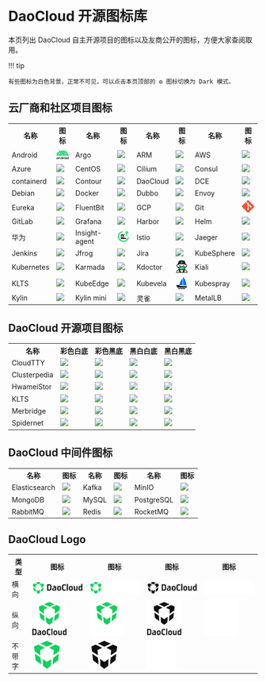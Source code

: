# DaoCloud 开源图标库

本页列出 DaoCloud 自主开源项目的图标以及友商公开的图标，方便大家查阅取用。

!!! tip

    有些图标为白色背景，正常不可见，可以点击本页顶部的 ⚙️ 图标切换为 Dark 模式。

## 云厂商和社区项目图标

<table>
  <tr>
    <th>名称</th>
    <th style="text-align: center; vertical-align: middle;">图标</th>
    <th>名称</th>
    <th style="text-align: center; vertical-align: middle;">图标</th>
    <th>名称</th>
    <th style="text-align: center; vertical-align: middle;">图标</th>
    <th>名称</th>
    <th style="text-align: center; vertical-align: middle;">图标</th>
  </tr>
  <tr>
    <td style="vertical-align: middle;">Android</td>
    <td><img src="../icons/providers/android.svg" width="80"></td>
    <td style="vertical-align: middle;">Argo</td>
    <td><img src="https://docs.daocloud.io/daocloud-docs-images/docs/zh/docs/community/icons/providers/argo.svg" width="80"></td>
    <td style="vertical-align: middle;">ARM</td>
    <td><img src="https://docs.daocloud.io/daocloud-docs-images/docs/zh/docs/community/icons/providers/arm.svg" width="80"></td>
    <td style="vertical-align: middle;">AWS</td>
    <td><img src="https://docs.daocloud.io/daocloud-docs-images/docs/zh/docs/community/icons/providers/aws.svg" width="80"></td>
  </tr>
  <tr>
    <td style="vertical-align: middle;">Azure</td>
    <td><img src="https://docs.daocloud.io/daocloud-docs-images/docs/zh/docs/community/icons/providers/azure.svg" width="80"></td>
    <td style="vertical-align: middle;">CentOS</td>
    <td><img src="https://docs.daocloud.io/daocloud-docs-images/docs/zh/docs/community/icons/providers/centos.svg" width="80"></td>
    <td style="vertical-align: middle;">Cilium</td>
    <td><img src="https://docs.daocloud.io/daocloud-docs-images/docs/zh/docs/community/icons/providers/cilium.svg" width="80"></td>
    <td style="vertical-align: middle;">Consul</td>
    <td><img src="https://docs.daocloud.io/daocloud-docs-images/docs/zh/docs/community/icons/providers/consul.svg" width="80"></td>
  </tr>
  <tr>
    <td style="vertical-align: middle;">containerd</td>
    <td><img src="https://docs.daocloud.io/daocloud-docs-images/docs/zh/docs/community/icons/providers/containerd.svg" width="80"></td>
    <td style="vertical-align: middle;">Contour</td>
    <td><img src="https://docs.daocloud.io/daocloud-docs-images/docs/zh/docs/community/icons/providers/contour.svg" width="80"></td>
    <td style="vertical-align: middle;">DaoCloud</td>
    <td><img src="https://docs.daocloud.io/daocloud-docs-images/docs/zh/docs/community/icons/providers/daocloud.svg" width="80"></td>
    <td style="vertical-align: middle;">DCE</td>
    <td><img src="https://docs.daocloud.io/daocloud-docs-images/docs/zh/docs/community/icons/providers/dce.svg" width="80"></td>
  </tr>
  <tr>
    <td style="vertical-align: middle;">Debian</td>
    <td><img src="https://docs.daocloud.io/daocloud-docs-images/docs/zh/docs/community/icons/providers/debian.svg" width="80"></td>
    <td style="vertical-align: middle;">Docker</td>
    <td><img src="https://docs.daocloud.io/daocloud-docs-images/docs/zh/docs/community/icons/providers/docker.svg" width="80"></td>
    <td style="vertical-align: middle;">Dubbo</td>
    <td><img src="https://docs.daocloud.io/daocloud-docs-images/docs/zh/docs/community/icons/providers/dubbo.svg" width="80"></td>
    <td style="vertical-align: middle;">Envoy</td>
    <td><img src="https://docs.daocloud.io/daocloud-docs-images/docs/zh/docs/community/icons/providers/envoy.svg" width="80"></td>
  </tr>
  <tr>
    <td style="vertical-align: middle;">Eureka</td>
    <td><img src="https://docs.daocloud.io/daocloud-docs-images/docs/zh/docs/community/icons/providers/eureka.svg" width="80"></td>
    <td style="vertical-align: middle;">FluentBit</td>
    <td><img src="https://docs.daocloud.io/daocloud-docs-images/docs/zh/docs/community/icons/providers/fluentbit.svg" width="80"></td>
    <td style="vertical-align: middle;">GCP</td>
    <td><img src="https://docs.daocloud.io/daocloud-docs-images/docs/zh/docs/community/icons/providers/google-cloud.svg" width="80"></td>
    <td style="vertical-align: middle;">Git</td>
    <td><img src="../icons/providers/git.svg" width="80"></td>
  </tr>
  <tr>
    <td style="vertical-align: middle;">GitLab</td>
    <td><img src="https://docs.daocloud.io/daocloud-docs-images/docs/zh/docs/community/icons/providers/gitlab.svg" width="80"></td>
    <td style="vertical-align: middle;">Grafana</td>
    <td><img src="https://docs.daocloud.io/daocloud-docs-images/docs/zh/docs/community/icons/providers/grafana.svg" width="80"></td>
    <td style="vertical-align: middle;">Harbor</td>
    <td><img src="https://docs.daocloud.io/daocloud-docs-images/docs/zh/docs/community/icons/providers/harbor.svg" width="80"></td>
    <td style="vertical-align: middle;">Helm</td>
    <td><img src="https://docs.daocloud.io/daocloud-docs-images/docs/zh/docs/community/icons/providers/helm.svg" width="80"></td>
  </tr>
  <tr>
    <td style="vertical-align: middle;">华为</td>
    <td><img src="https://docs.daocloud.io/daocloud-docs-images/docs/zh/docs/community/icons/providers/huawei.svg" width="80"></td>
    <td style="vertical-align: middle;">Insight-agent</td>
    <td><img src="../icons/providers/insight-agent-green.svg" width="80"></td>
    <td style="vertical-align: middle;">Istio</td>
    <td><img src="https://docs.daocloud.io/daocloud-docs-images/docs/zh/docs/community/icons/providers/istio.svg" width="80"></td>
    <td style="vertical-align: middle;">Jaeger</td>
    <td><img src="https://docs.daocloud.io/daocloud-docs-images/docs/zh/docs/community/icons/providers/jaeger.svg" width="80"></td>
  </tr>
  <tr>
    <td style="vertical-align: middle;">Jenkins</td>
    <td><img src="https://docs.daocloud.io/daocloud-docs-images/docs/zh/docs/community/icons/providers/jenkins.svg" width="80"></td>
    <td style="vertical-align: middle;">Jfrog</td>
    <td><img src="https://docs.daocloud.io/daocloud-docs-images/docs/zh/docs/community/icons/providers/jfrog.svg" width="80"></td>
    <td style="vertical-align: middle;">Jira</td>
    <td><img src="https://docs.daocloud.io/daocloud-docs-images/docs/zh/docs/community/icons/providers/jira.svg" width="80"></td>
    <td style="vertical-align: middle;">KubeSphere</td>
    <td><img src="https://docs.daocloud.io/daocloud-docs-images/docs/zh/docs/community/icons/providers/kubernetes.svg" width="80"></td>
  </tr>
  <tr>
    <td style="vertical-align: middle;">Kubernetes</td>
    <td><img src="https://docs.daocloud.io/daocloud-docs-images/docs/zh/docs/community/icons/providers/kubernetes-2.svg" width="80"></td>
    <td style="vertical-align: middle;">Karmada</td>
    <td><img src="https://docs.daocloud.io/daocloud-docs-images/docs/zh/docs/community/icons/providers/karmada.svg" width="80"></td>
    <td style="vertical-align: middle;">Kdoctor</td>
    <td><img src="../icons/providers/kdoctor.svg" width="80"></td>
    <td style="vertical-align: middle;">Kiali</td>
    <td><img src="https://docs.daocloud.io/daocloud-docs-images/docs/zh/docs/community/icons/providers/kiali.svg" width="80"></td>
  </tr>
  <tr>
    <td style="vertical-align: middle;">KLTS</td>
    <td><img src="https://docs.daocloud.io/daocloud-docs-images/docs/zh/docs/community/icons/providers/klts.svg" width="80"></td>
    <td style="vertical-align: middle;">KubeEdge</td>
    <td><img src="https://docs.daocloud.io/daocloud-docs-images/docs/zh/docs/community/icons/providers/kubeedge.svg" width="80"></td>
    <td style="vertical-align: middle;">Kubevela</td>
    <td><img src="../icons/providers/kubevela.svg" width="80"></td>
    <td style="vertical-align: middle;">Kubespray</td>
    <td><img src="https://docs.daocloud.io/daocloud-docs-images/docs/zh/docs/community/icons/providers/kubespray.svg" width="80"></td>
  </tr>
  <tr>
    <td style="vertical-align: middle;">Kylin</td>
    <td><img src="https://docs.daocloud.io/daocloud-docs-images/docs/zh/docs/community/icons/providers/kylin.svg" width="80"></td>
    <td style="vertical-align: middle;">Kylin mini</td>
    <td><img src="https://docs.daocloud.io/daocloud-docs-images/docs/zh/docs/community/icons/providers/kylin-mini.svg" width="80"></td>
    <td style="vertical-align: middle;">灵雀</td>
    <td><img src="https://docs.daocloud.io/daocloud-docs-images/docs/zh/docs/community/icons/providers/lingque.svg" width="80"></td>
    <td style="vertical-align: middle;">MetalLB</td>
    <td><img src="https://docs.daocloud.io/daocloud-docs-images/docs/zh/docs/community/icons/providers/metal-lb.svg" width="80"></td>
  </tr>
</table>

## DaoCloud 开源项目图标

<table>
  <tr>
    <th>名称</th>
    <th>彩色白底</th>
    <th>彩色黑底</th>
    <th>黑白白底</th>
    <th>黑白黑底</th>
  </tr>
  <tr>
    <td style="vertical-align: middle;">CloudTTY</td>
    <td><img src="https://docs.daocloud.io/daocloud-docs-images/docs/zh/docs/community/icons/open/Cloudtty.svg" width="80"></td>
    <td><img src="https://docs.daocloud.io/daocloud-docs-images/docs/zh/docs/community/icons/open/Cloudtty-on-dark-bg.svg" width="80"></td>
    <td><img src="https://docs.daocloud.io/daocloud-docs-images/docs/zh/docs/community/icons/open/Cloudtty-white.svg" width="80"></td>
    <td><img src="https://docs.daocloud.io/daocloud-docs-images/docs/zh/docs/community/icons/open/Cloudtty-dark.svg" width="80"></td>
  </tr>
  <tr>
    <td style="vertical-align: middle;">Clusterpedia</td>
    <td><img src="https://docs.daocloud.io/daocloud-docs-images/docs/zh/docs/community/icons/open/Clusterpedia.svg" width="80"></td>
    <td><img src="https://docs.daocloud.io/daocloud-docs-images/docs/zh/docs/community/icons/open/Clusterpedia-on-dark-bg.svg" width="80"></td>
    <td><img src="https://docs.daocloud.io/daocloud-docs-images/docs/zh/docs/community/icons/open/Clusterpedia-white.svg" width="80"></td>
    <td><img src="https://docs.daocloud.io/daocloud-docs-images/docs/zh/docs/community/icons/open/Clusterpedia-dark.svg" width="80"></td>
  </tr>
  <tr>
    <td style="vertical-align: middle;">HwameiStor</td>
    <td><img src="https://docs.daocloud.io/daocloud-docs-images/docs/zh/docs/community/icons/open/hwameistor.svg" width="80"></td>
    <td><img src="https://docs.daocloud.io/daocloud-docs-images/docs/zh/docs/community/icons/open/hwameistor-on-dark-bg.svg" width="80"></td>
    <td><img src="https://docs.daocloud.io/daocloud-docs-images/docs/zh/docs/community/icons/open/hwameistor-white.svg" width="80"></td>
    <td><img src="https://docs.daocloud.io/daocloud-docs-images/docs/zh/docs/community/icons/open/hwameistor-dark.svg" width="80"></td>
  </tr>
  <tr>
    <td style="vertical-align: middle;">KLTS</td>
    <td><img src="https://docs.daocloud.io/daocloud-docs-images/docs/zh/docs/community/icons/open/KLTS-DC.svg" width="80"></td>
    <td><img src="https://docs.daocloud.io/daocloud-docs-images/docs/zh/docs/community/icons/open/KLTS-DC-on-dark-bg.svg" width="80"></td>
    <td><img src="https://docs.daocloud.io/daocloud-docs-images/docs/zh/docs/community/icons/open/KLTS-DC-white.svg" width="80"></td>
    <td><img src="https://docs.daocloud.io/daocloud-docs-images/docs/zh/docs/community/icons/open/KLTS-DC-dark.svg" width="80"></td>
  </tr>
  <tr>
    <td style="vertical-align: middle;">Merbridge</td>
    <td><img src="https://docs.daocloud.io/daocloud-docs-images/docs/zh/docs/community/icons/open/Merbridge.svg" width="80"></td>
    <td><img src="https://docs.daocloud.io/daocloud-docs-images/docs/zh/docs/community/icons/open/Merbridge-on-dark-bg.svg" width="80"></td>
    <td><img src="https://docs.daocloud.io/daocloud-docs-images/docs/zh/docs/community/icons/open/Merbridge-white.svg" width="80"></td>
    <td><img src="https://docs.daocloud.io/daocloud-docs-images/docs/zh/docs/community/icons/open/Merbridge-dark.svg" width="80"></td>
  </tr>
  <tr>
    <td style="vertical-align: middle;">Spidernet</td>
    <td><img src="https://docs.daocloud.io/daocloud-docs-images/docs/zh/docs/community/icons/open/Spidernet.svg" width="80"></td>
    <td><img src="https://docs.daocloud.io/daocloud-docs-images/docs/zh/docs/community/icons/open/Spidernet-on-dark-bg.svg" width="80"></td>
    <td><img src="https://docs.daocloud.io/daocloud-docs-images/docs/zh/docs/community/icons/open/Spidernet-white.svg" width="80"></td>
    <td><img src="https://docs.daocloud.io/daocloud-docs-images/docs/zh/docs/community/icons/open/Spidernet-dark.svg" width="80"></td>
  </tr>
</table>

## DaoCloud 中间件图标

<table>
  <tr>
    <th>名称</th>
    <th style="text-align: center; vertical-align: middle;">图标</th>
    <th>名称</th>
    <th style="text-align: center; vertical-align: middle;">图标</th>
    <th>名称</th>
    <th style="text-align: center; vertical-align: middle;">图标</th>
  </tr>
  <tr>
    <td style="vertical-align: middle;">Elasticsearch</td>
    <td><img src="https://docs.daocloud.io/daocloud-docs-images/docs/zh/docs/community/icons/mcamel/elasticserach.svg" width="80"></td>
    <td style="vertical-align: middle;">Kafka</td>
    <td><img src="https://docs.daocloud.io/daocloud-docs-images/docs/zh/docs/community/icons/mcamel/kafka.svg" width="80"></td>
    <td style="vertical-align: middle;">MinIO</td>
    <td><img src="https://docs.daocloud.io/daocloud-docs-images/docs/zh/docs/community/icons/mcamel/minio.svg" width="80"></td>
  </tr>
  <tr>
    <td style="vertical-align: middle;">MongoDB</td>
    <td><img src="https://docs.daocloud.io/daocloud-docs-images/docs/zh/docs/community/icons/mcamel/MongoDB.svg" width="80"></td>
    <td style="vertical-align: middle;">MySQL</td>
    <td><img src="https://docs.daocloud.io/daocloud-docs-images/docs/zh/docs/community/icons/mcamel/mysql.svg" width="80"></td>
    <td style="vertical-align: middle;">PostgreSQL</td>
    <td><img src="https://docs.daocloud.io/daocloud-docs-images/docs/zh/docs/community/icons/mcamel/postgresql.svg" width="80"></td>
  </tr>
  <tr>
    <td style="vertical-align: middle;">RabbitMQ</td>
    <td><img src="https://docs.daocloud.io/daocloud-docs-images/docs/zh/docs/community/icons/mcamel/rabbitmq.svg" width="80"></td>
    <td style="vertical-align: middle;">Redis</td>
    <td><img src="https://docs.daocloud.io/daocloud-docs-images/docs/zh/docs/community/icons/mcamel/redis.svg" width="80"></td>
    <td style="vertical-align: middle;">RocketMQ</td>
    <td><img src="https://docs.daocloud.io/daocloud-docs-images/docs/zh/docs/community/icons/mcamel/rocketmq.svg" width="80"></td>
  </tr>
</table>

## DaoCloud Logo

<table>
  <tr>
    <th>类型</th>
    <th style="text-align: center; vertical-align: middle;">图标</th>
    <th style="text-align: center; vertical-align: middle;">图标</th>
    <th style="text-align: center; vertical-align: middle;">图标</th>
    <th style="text-align: center; vertical-align: middle;">图标</th>
  </tr>
  <tr>
    <td style="vertical-align: middle;">横向</td>
    <td><img src="../icons/open/daocloud_horizon-color_dark.svg" width="200"></a></td>
    <td><img src="../icons/open/daocloud_horizon-color_light.svg" width="200"></a></td>
    <td><img src="../icons/open/daocloud_horizon-dark.svg" width="200"></a></td>
    <td><img src="../icons/open/daocloud_horizon-light.svg" width="200"></a></td>
  </tr>
  <tr>
    <td style="vertical-align: middle;">纵向</td>
    <td><img src="../icons/open/daocloud_vertical-color_dark.svg" width="70"></a></td>
    <td><img src="../icons/open/daocloud_vertical-color_light.svg" width="70"></a></td>
    <td><img src="../icons/open/daocloud_vertical-dark.svg" width="70"></a></td>
    <td><img src="../icons/open/daocloud_vertical-light.svg" width="70"></a></td>
  </tr>
  <tr>
    <td style="vertical-align: middle;">不带字</td>
    <td><img src="../icons/open/daocloud_cube-color.svg" width="60"></a></td>
    <td><img src="../icons/open/daocloud_cube-dark.svg" width="60"></a></td>
    <td><img src="../icons/open/daocloud_cube-light.svg" width="60"></a></td>
    <td></td>
  </tr>
</table>
